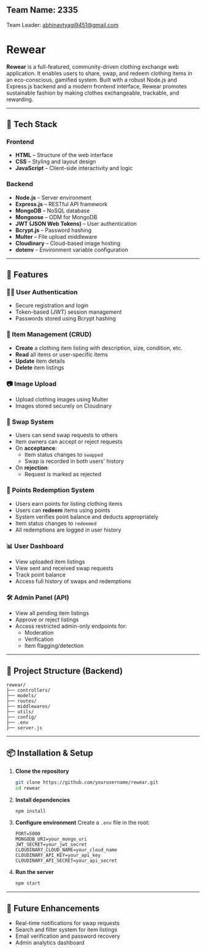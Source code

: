 
##  Team Name: 2335
Team Leader: abhinavtyagi9451@gmail.com
# Rewear

**Rewear** is a full-featured, community-driven clothing exchange web application. It enables users to share, swap, and redeem clothing items in an eco-conscious, gamified system. Built with a robust Node.js and Express.js backend and a modern frontend interface, Rewear promotes sustainable fashion by making clothes exchangeable, trackable, and rewarding.

---

## 🔧 Tech Stack

### **Frontend**
- **HTML** – Structure of the web interface
- **CSS** – Styling and layout design
- **JavaScript** – Client-side interactivity and logic

### **Backend**
- **Node.js** – Server environment
- **Express.js** – RESTful API framework
- **MongoDB** – NoSQL database
- **Mongoose** – ODM for MongoDB
- **JWT (JSON Web Tokens)** – User authentication
- **Bcrypt.js** – Password hashing
- **Multer** – File upload middleware
- **Cloudinary** – Cloud-based image hosting
- **dotenv** – Environment variable configuration

---

## 🚀 Features

### 🧑‍💼 User Authentication
- Secure registration and login
- Token-based (JWT) session management
- Passwords stored using Bcrypt hashing

### 👕 Item Management (CRUD)
- **Create** a clothing item listing with description, size, condition, etc.
- **Read** all items or user-specific items
- **Update** item details
- **Delete** item listings

### 📷 Image Upload
- Upload clothing images using Multer
- Images stored securely on Cloudinary

### 🔁 Swap System
- Users can send swap requests to others
- Item owners can accept or reject requests
- On **acceptance**:
  - Item status changes to `swapped`
  - Swap is recorded in both users' history
- On **rejection**:
  - Request is marked as rejected

### 💎 Points Redemption System
- Users earn points for listing clothing items
- Users can **redeem** items using points
- System verifies point balance and deducts appropriately
- Item status changes to `redeemed`
- All redemptions are logged in user history

### 📊 User Dashboard
- View uploaded item listings
- View sent and received swap requests
- Track point balance
- Access full history of swaps and redemptions

### 🛠️ Admin Panel (API)
- View all pending item listings
- Approve or reject listings
- Access restricted admin-only endpoints for:
  - Moderation
  - Verification
  - Item flagging/detection

---

## 📁 Project Structure (Backend)

```
rewear/
├── controllers/
├── models/
├── routes/
├── middlewares/
├── utils/
├── config/
├── .env
├── server.js
```

---

## 📦 Installation & Setup

1. **Clone the repository**
   ```bash
   git clone https://github.com/yourusername/rewear.git
   cd rewear
   ```

2. **Install dependencies**
   ```bash
   npm install
   ```

3. **Configure environment**
   Create a `.env` file in the root:
   ```
   PORT=5000
   MONGODB_URI=your_mongo_uri
   JWT_SECRET=your_jwt_secret
   CLOUDINARY_CLOUD_NAME=your_cloud_name
   CLOUDINARY_API_KEY=your_api_key
   CLOUDINARY_API_SECRET=your_api_secret
   ```

4. **Run the server**
   ```bash
   npm start
   ```

---

## 📌 Future Enhancements

- Real-time notifications for swap requests
- Search and filter system for item listings
- Email verification and password recovery
- Admin analytics dashboard
